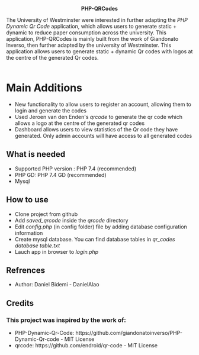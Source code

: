 <p align="center"><b>PHP-QRCodes </b></p>
The University of Westminster were interested in further adapting the <em>PHP Dynamic Qr Code</em> application, which allows users to generate static + dynamic to reduce paper consumption across the university. 
This application, PHP-QRCodes is mainly built from the work of Giandonato Inverso, then further adapted by the university of Westminster. This application allows users to generate static + dynamic Qr codes with logos at the centre of the generated Qr codes.
<br><br>

<h1>Main Additions</h1>

<ul>
<li>New functionality to allow users to register an account, allowing them to login and generate the codes</li>
<li>Used Jeroen van den Enden's <em>qrcode</em> to generate the qr code which allows a logo at the centre of the generated qr codes</li>
<li>Dashboard allows users to view statistics of the Qr code they have generated. Only admin accounts will have access to all generated codes</li>
</ul>

<h2>What is needed</h2>
<ul>
<li>Supported PHP version : PHP 7.4 (recommended)</li>
<li>PHP GD: PHP 7.4 GD (recommended)</li>
<li>Mysql</li>
</ul>
<h2>How to use</h2>
<ul>
<li>Clone project from github</li>
<li>Add <em>saved_qrcode</em> inside the <em>qrcode</em> directory 
<li>Edit <em>config.php</em> (in config folder) file by adding database configuration information</li>
<li>Create mysql database. You can find database tables in <em>qr_codes database table.txt</em></li>
<li>Lauch app in browser to <em>login.php</em></li>
</ul>
<h2>Refrences</h2>
<ul>
<li>Author: Daniel Bidemi - DanielAlao</li>
</ul>
<h2>Credits</h2>
<h3>This project was inspired by the work of:</h3>
<ul>
<li>PHP-Dynamic-Qr-Code: https://github.com/giandonatoinverso/PHP-Dynamic-Qr-code - MIT License </li>
<li>qrcode: https://github.com/endroid/qr-code - MIT License</li> 
</ul>


